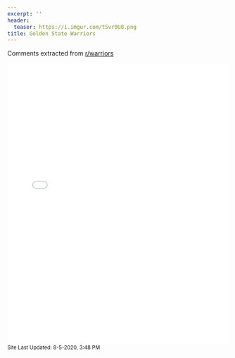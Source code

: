 ```yaml
---
excerpt: ''
header:
  teaser: https://i.imgur.com/tSvr0U8.png
title: Golden State Warriors
---
```


Comments extracted from [r/warriors](https://reddit.com/r/warriors)
<iframe id="igraph" scrolling="no" style="border:none;" seamless="seamless" src="/plots/NBA/GSW.html" height="640" width="100%"></iframe>
<small>Site Last Updated: 8-5-2020, 3:48 PM</small>